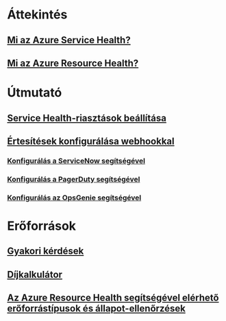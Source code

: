 # Áttekintés
## [Mi az Azure Service Health?](service-health-overview.md)
## [Mi az Azure Resource Health?](resource-health-overview.md)
# Útmutató
## [Service Health-riasztások beállítása](../monitoring-and-diagnostics/monitoring-activity-log-alerts-on-service-notifications.md?toc=%2fazure%2fservice-health%2ftoc.json)
## [Értesítések konfigurálása webhookkal](service-health-alert-webhook-guide.md)
### [Konfigurálás a ServiceNow segítségével](service-health-alert-webhook-servicenow.md)
### [Konfigurálás a PagerDuty segítségével](service-health-alert-webhook-pagerduty.md)
### [Konfigurálás az OpsGenie segítségével](service-health-alert-webhook-opsgenie.md)
# Erőforrások
## [Gyakori kérdések](resource-health-faq.md)
## [Díjkalkulátor](https://azure.microsoft.com/pricing/calculator/)
## [Az Azure Resource Health segítségével elérhető erőforrástípusok és állapot-ellenőrzések](resource-health-checks-resource-types.md)

